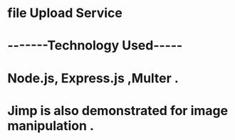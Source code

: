 # file Upload Service
# -------Technology Used-----
# Node.js, Express.js ,Multer .
# Jimp is also demonstrated for image manipulation .

